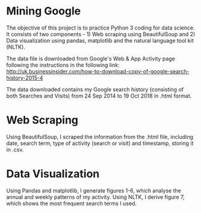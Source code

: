 # Mining Google
The objective of this project is to practice Python 3 coding for data science. It consists of two components -  1) Web scraping using BeautifulSoup and 2) Data visualization using pandas, matplotlib and the natural language tool kit (NLTK).

The data file is downloaded from Google's Web & App Activity page following the instructions in the following link: 
http://uk.businessinsider.com/how-to-download-copy-of-google-search-history-2015-4

The data downloaded contains my Google search history (consisting of both Searches and Visits) from 24 Sep 2014 to 19 Oct 2018 in .html format.

# Web Scraping
Using BeautifulSoup, I scraped the information from the .html file, including date, search term, type of activity (search or visit) and timestamp, storing it in .csv.

# Data Visualization 
Using Pandas and matplotlib, I generate figures 1-6, which analyse the annual and weekly patterns of my activity. Using NLTK, I derive figure 7, which shows the most frequent search terms I used.
